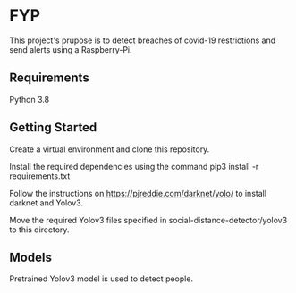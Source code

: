 # FYP

This project's prupose is to detect breaches of covid-19 restrictions and send alerts using a Raspberry-Pi.

## Requirements
Python 3.8

## Getting Started

Create a virtual environment and clone this repository.

Install the required dependencies using the command pip3 install -r requirements.txt

Follow the instructions on https://pjreddie.com/darknet/yolo/ to install darknet and Yolov3.

Move the required Yolov3 files specified in social-distance-detector/yolov3 to this directory.

## Models

Pretrained Yolov3 model is used to detect people.
